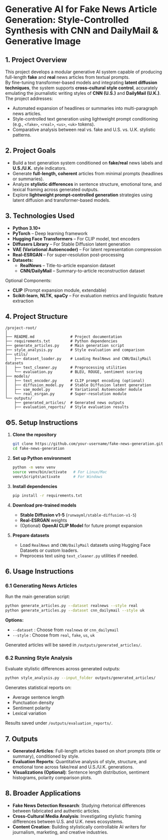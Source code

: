 # **Generative AI for Fake News Article Generation: Style-Controlled Synthesis with CNN and DailyMail & Generative Image**


## 1. Project Overview

This project develops a modular generative AI system capable of producing full-length **fake** and **real** news articles from textual prompts.  
By fine-tuning transformer-based models and integrating **latent diffusion techniques**, the system supports **cross-cultural style control**, accurately emulating the journalistic writing styles of **CNN (U.S.)** and **DailyMail (U.K.)**. The project addresses:
- Automated expansion of headlines or summaries into multi-paragraph news articles.
- Style-controlled text generation using lightweight prompt conditioning (e.g., `<fake>`, `<real>`, `<us>`, `<uk>` tokens).
- Comparative analysis between real vs. fake and U.S. vs. U.K. stylistic patterns.



## 2. Project Goals

- Build a text generation system conditioned on **fake/real** news labels and **U.S./U.K.** style indicators.
- Generate **full-length, coherent** articles from minimal prompts (headlines or summaries).
- Analyze **stylistic differences** in sentence structure, emotional tone, and lexical framing across generated outputs.
- Explore **lightweight prompt-controlled generation** strategies using latent diffusion and transformer-based models.


## 3. Technologies Used

- **Python 3.10+**
- **PyTorch** – Deep learning framework
- **Hugging Face Transformers** – For CLIP model, text encoders
- **Diffusers Library** – For Stable Diffusion latent generation
- **VAE (Variational Autoencoder)** – For latent representation compression
- **Real-ESRGAN** – For super-resolution post-processing
- **Datasets:**
  - **RealNews** – Title-to-article expansion dataset
  - **CNN/DailyMail** – Summary-to-article reconstruction dataset

Optional Components:
- **CLIP** (Prompt expansion module, extendable)
- **Scikit-learn**, **NLTK**, **spaCy** – For evaluation metrics and linguistic feature extraction



## 4. Project Structure

```
/project-root/
│
├── README.md                # Project documentation
├── requirements.txt         # Python dependencies
├── generate_articles.py     # Main generation script
├── style_analysis.py        # Style evaluation and comparison
├── utils/
│   ├── dataset_loader.py    # Loading RealNews and CNN/DailyMail datasets
│   ├── text_cleaner.py      # Preprocessing utilities
│   └── evaluation.py        # BLEU, ROUGE, sentiment scoring
├── models/
│   ├── text_encoder.py      # CLIP prompt encoding (optional)
│   ├── diffusion_model.py   # Stable Diffusion latent generation
│   ├── vae_model.py         # Variational Autoencoder module
│   └── real_esrgan.py       # Super-resolution module
└── outputs/
    ├── generated_articles/  # Generated news outputs
    ├── evaluation_reports/  # Style evaluation results
```



## ⚙5. Setup Instructions

1. **Clone the repository**
   ```bash
   git clone https://github.com/your-username/fake-news-generation.git
   cd fake-news-generation
   ```

2. **Set up Python environment**
   ```bash
   python -m venv venv
   source venv/bin/activate   # For Linux/Mac
   venv\Scripts\activate      # For Windows
   ```

3. **Install dependencies**
   ```bash
   pip install -r requirements.txt
   ```

4. **Download pre-trained models**
   - **Stable Diffusion v1-5** (`runwayml/stable-diffusion-v1-5`)
   - **Real-ESRGAN** weights
   - (Optional) **OpenAI CLIP Model** for future prompt expansion

5. **Prepare datasets**
   - Load `RealNews` and `CNN/DailyMail` datasets using Hugging Face Datasets or custom loaders.
   - Preprocess text using `text_cleaner.py` utilities if needed.



## 6. Usage Instructions

### **6.1 Generating News Articles**

Run the main generation script:

```bash
python generate_articles.py --dataset realnews --style real
python generate_articles.py --dataset cnn_dailymail --style uk
```

**Options:**
- `--dataset` : Choose from `realnews` or `cnn_dailymail`
- `--style` : Choose from `real`, `fake`, `us`, `uk`

Generated articles will be saved in `/outputs/generated_articles/`.



### **6.2 Running Style Analysis**

Evaluate stylistic differences across generated outputs:

```bash
python style_analysis.py --input_folder outputs/generated_articles/
```

Generates statistical reports on:
- Average sentence length
- Punctuation density
- Sentiment polarity
- Lexical variation

Results saved under `/outputs/evaluation_reports/`.



## 7. Outputs
- **Generated Articles**: Full-length articles based on short prompts (title or summary), conditioned by style.
- **Evaluation Reports**: Quantitative analysis of style, structure, and emotional tone across fake/real and U.S./U.K. generations.
- **Visualizations (Optional)**: Sentence length distribution, sentiment histograms, polarity comparison plots.


## 8. Broader Applications
- **Fake News Detection Research**: Studying rhetorical differences between fabricated and authentic articles.
- **Cross-Cultural Media Analysis**: Investigating stylistic framing differences between U.S. and U.K. news ecosystems.
- **Content Creation**: Building stylistically controllable AI writers for journalism, marketing, and creative industries.
